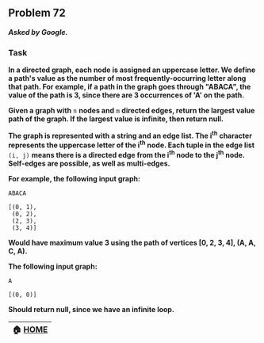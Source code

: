 ## Problem 72
***Asked by Google.***
### Task
**In a directed graph, each node is assigned an uppercase letter. We define a path's value as the number of most frequently-occurring letter along that path. For example, if a path in the graph goes through "ABACA", the value of the path is 3, since there are 3 occurrences of 'A' on the path.**  

**Given a graph with** `n` **nodes and** `m` **directed edges, return the largest value path of the graph. If the largest value is infinite, then return null.**  

**The graph is represented with a string and an edge list. The i<sup>th</sup> character represents the uppercase letter of the i<sup>th</sup> node. Each tuple in the edge list** `(i, j)` **means there is a directed edge from the i<sup>th</sup> node to the j<sup>th</sup> node. Self-edges are possible, as well as multi-edges.**  

**For example, the following input graph:**  
```
ABACA
```
```
[(0, 1),
 (0, 2),
 (2, 3),
 (3, 4)]
```
**Would have maximum value 3 using the path of vertices [0, 2, 3, 4], (A, A, C, A).**

**The following input graph:**
```
A
```  
```
[(0, 0)]
```
**Should return null, since we have an infinite loop.**

|**:house: [HOME](https://github.com/theInvincible/Daily-Coding-Problem/)**|
|--------------------------------------------------------------------------|
